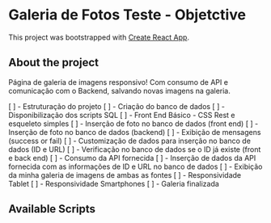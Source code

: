 # Galeria de Fotos Teste - Objetctive

This project was bootstrapped with [Create React App](https://github.com/facebook/create-react-app).

## About the project
Página de galeria de imagens responsivo! Com consumo de API e comunicação com o Backend, salvando novas imagens na galeria.

[ ] - Estruturação do projeto
[ ] - Criação do banco de dados
[ ] - Disponibilização dos scripts SQL
[ ] - Front End Básico - CSS Rest e esqueleto simples
[ ] - Inserção de foto no banco de dados (front end)
[ ] - Inserção de foto no banco de dados (backend)
[ ] - Exibição de mensagens (success or fail)
[ ] - Customização de dados para inserção no banco de dados (ID e URL)
[ ] - Verificação no banco de dados se o ID já existe (front e back end)
[ ] - Consumo da API fornecida
[ ] - Inserção de dados da API fornecida com as informações de ID e URL no banco de dados
[ ] - Exibição da minha galeria de imagens de ambas as fontes
[ ] - Responsividade Tablet
[ ] - Responsividade Smartphones
[ ] - Galeria finalizada

## Available Scripts

